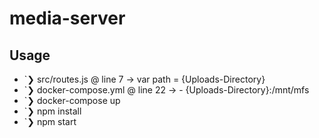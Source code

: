 # media-server

## Usage

- `❯ src/routes.js @ line 7 -> var path = {Uploads-Directory}
- `❯ docker-compose.yml @ line 22 -> - {Uploads-Directory}:/mnt/mfs
- `❯ docker-compose up
- `❯ npm install
- `❯ npm start 
